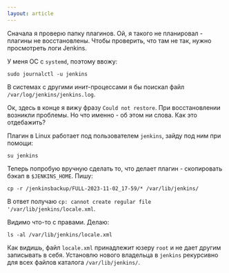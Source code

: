 ```yaml
---
layout: article
---
```

Сначала я проверю папку плагинов. Ой, я такого не планировал - плагины не восстановлены. Чтобы проверить, что там не так, нужно просмотреть логи Jenkins.

У меня ОС с `systemd`, поэтому ввожу:
```
sudo journalctl -u jenkins
```

В системах с другими инит-процессами я бы поискал файл `/var/log/jenkins/jenkins.log`.

Ок, здесь в конце я вижу фразу `Could not restore`. При восстановлении возникли проблемы. Но что именно - об этом ни слова. Как это отдебажить?

Плагин в Linux работает под пользователем `jenkins`, зайду под ним при помощи:
```
su jenkins
```

Теперь попробую вручную сделать то, что делает плагин - скопировать бэкап в `$JENKINS_HOME`. Пишу:
```
cp -r /jenkinsbackup/FULL-2023-11-02_17-59/* /var/lib/jenkins/
```

В ответ получаю `cp: cannot create regular file '/var/lib/jenkins/locale.xml`.

Видимо что-то с правами. Делаю:
```
ls -al /var/lib/jenkins/locale.xml
```

Как видишь, файл `locale.xml` принадлежит юзеру `root` и не дает другим записывать в себя. Установлю нового владельца в `jenkins` рекурсивно для всех файлов каталога `/var/lib/jenkins/`.
